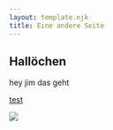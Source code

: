 ```yaml
---
layout: template.njk
title: Eine andere Seite
---
```


## Hallöchen

hey jim das geht

[test](./test)

![](https://source.unsplash.com/random/800x600)
